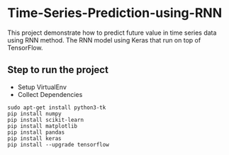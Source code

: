 # Time-Series-Prediction-using-RNN
This project demonstrate how to predict future value in time series data using RNN method. The RNN model using Keras that run on top of TensorFlow.


## Step to run the project
- Setup VirtualEnv
- Collect Dependencies
```
sudo apt-get install python3-tk
pip install numpy
pip install scikit-learn
pip install matplotlib
pip install pandas
pip install keras
pip install --upgrade tensorflow
```
